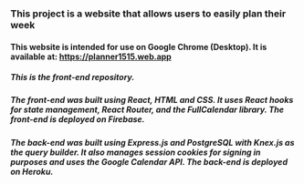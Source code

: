 
### This project is a website that allows users to easily plan their week

#### This website is intended for use on Google Chrome (Desktop). It is available at: https://planner1515.web.app

##### This is the front-end repository.

##### The front-end was built using React, HTML and CSS. It uses React hooks for state management, React Router, and the FullCalendar library. The front-end is deployed on Firebase.

##### The back-end was built using Express.js and PostgreSQL with Knex.js as the query builder. It also manages session cookies for signing in purposes and uses the Google Calendar API. The back-end is deployed on Heroku.


